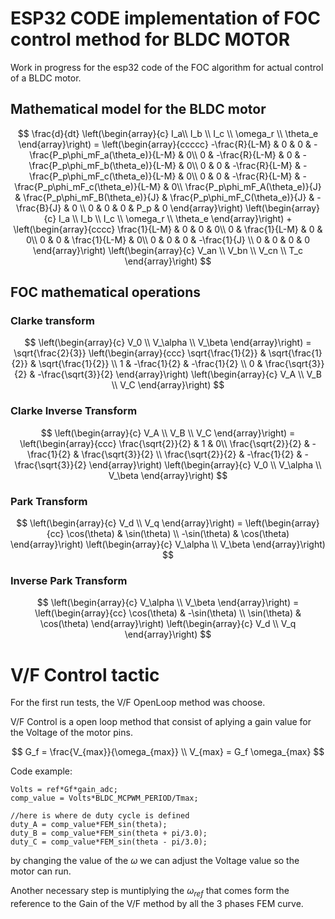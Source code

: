 # ESP32 CODE implementation of FOC control method for BLDC MOTOR

Work in progress for the esp32 code of the FOC algorithm for actual control of a BLDC motor.

## Mathematical model for the BLDC motor

$$
\frac{d}{dt}
\left(\begin{array}{c}
I_a\\
I_b \\
I_c \\
\omega_r \\
\theta_e
\end{array}\right)
= \left(\begin{array}{ccccc}
-\frac{R}{L-M} & 0 & 0 & -\frac{P_p\phi_mF_a(\theta_e)}{L-M} & 0\\
0 & -\frac{R}{L-M} & 0 & -\frac{P_p\phi_mF_b(\theta_e)}{L-M} & 0\\
0 & 0 & -\frac{R}{L-M} & -\frac{P_p\phi_mF_c(\theta_e)}{L-M} & 0\\
0 & 0 & -\frac{R}{L-M} & -\frac{P_p\phi_mF_c(\theta_e)}{L-M} & 0\\
\frac{P_p\phi_mF_A(\theta_e)}{J} & \frac{P_p\phi_mF_B(\theta_e)}{J} & \frac{P_p\phi_mF_C(\theta_e)}{J} & -\frac{B}{J} & 0 \\
0 & 0 & 0 & P_p & 0
\end{array}\right)
\left(\begin{array}{c}
I_a \\
I_b \\
I_c \\
\omega_r \\
\theta_e
\end{array}\right)
+
\left(\begin{array}{cccc}
\frac{1}{L-M} & 0 & 0 & 0\\
0 & \frac{1}{L-M} & 0 & 0\\
0 & 0 & \frac{1}{L-M} & 0\\
0 & 0 & 0 & -\frac{1}{J} \\
0 & 0 & 0 & 0
\end{array}\right)
\left(\begin{array}{c}
V_an \\
V_bn \\
V_cn \\
T_c
\end{array}\right)
$$

## FOC mathematical operations

### Clarke transform

$$
    \left(\begin{array}{c}
    V_0 \\
    V_\alpha \\
    V_\beta
    \end{array}\right)
    =
    \sqrt{\frac{2}{3}}
    \left(\begin{array}{ccc}
    \sqrt{\frac{1}{2}} & \sqrt{\frac{1}{2}} & \sqrt{\frac{1}{2}} \\
    1 & -\frac{1}{2} & -\frac{1}{2} \\
    0  & \frac{\sqrt{3}}{2} & -\frac{\sqrt{3}}{2}
    \end{array}\right)
    \left(\begin{array}{c}
    V_A \\
    V_B \\
    V_C
    \end{array}\right)
$$

### Clarke Inverse Transform

$$
    \left(\begin{array}{c}
    V_A \\
    V_B \\
    V_C
    \end{array}\right)
    =
    \left(\begin{array}{ccc}
    \frac{\sqrt{2}}{2} & 1 & 0\\
    \frac{\sqrt{2}}{2} & -\frac{1}{2} & \frac{\sqrt{3}}{2} \\
    \frac{\sqrt{2}}{2} & -\frac{1}{2} & -\frac{\sqrt{3}}{2}
    \end{array}\right)
    \left(\begin{array}{c}
    V_0 \\
    V_\alpha \\
    V_\beta
    \end{array}\right)
$$

### Park Transform

$$
    \left(\begin{array}{c}
    V_d \\
    V_q
    \end{array}\right)
    =
    \left(\begin{array}{cc}
    \cos(\theta) & \sin(\theta) \\
    -\sin(\theta) & \cos(\theta)
    \end{array}\right)
    \left(\begin{array}{c}
    V_\alpha \\
    V_\beta
    \end{array}\right)
$$

### Inverse Park Transform

$$
    \left(\begin{array}{c}
    V_\alpha \\
    V_\beta
    \end{array}\right)
    =
    \left(\begin{array}{cc}
    \cos(\theta) & -\sin(\theta) \\
    \sin(\theta) & \cos(\theta)
    \end{array}\right)
    \left(\begin{array}{c}
    V_d \\
    V_q
    \end{array}\right)
$$

# V/F Control tactic
For the first run tests, the V/F OpenLoop method was choose.

V/F Control is a open loop method that consist of aplying a gain value for the Voltage of the motor pins.

$$
    G_f = \frac{V_{max}}{\omega_{max}} \\
    V_{max} = G_f \omega_{max}
$$

Code example:
```
Volts = ref*Gf*gain_adc;
comp_value = Volts*BLDC_MCPWM_PERIOD/Tmax;

//here is where de duty cycle is defined
duty_A = comp_value*FEM_sin(theta);
duty_B = comp_value*FEM_sin(theta + pi/3.0);
duty_C = comp_value*FEM_sin(theta - pi/3.0);
```

by changing the value of the $\omega$ we can adjust the Voltage value so the motor can run. 

Another necessary step is muntiplying the $\omega_{ref}$ that comes form the reference to the Gain of the V/F method by all the 3 phases FEM curve.